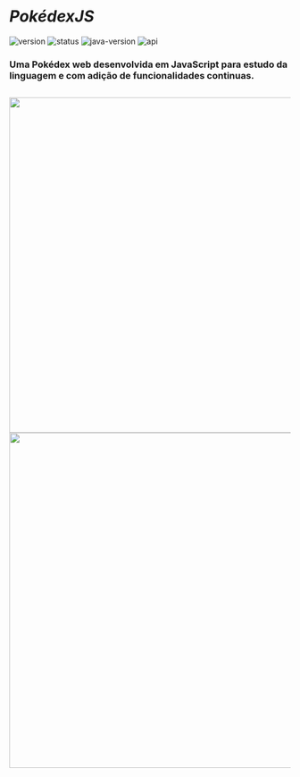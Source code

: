 # *PokédexJS*
![version](https://img.shields.io/badge/version-1.0-blue)
![status](https://img.shields.io/badge/status-em%20desenvolvimento-brightgreen)
![java-version](https://img.shields.io/badge/language-javascript-orange)
![api](https://img.shields.io/badge/api--service-pokeapi-yellow)

### Uma Pokédex web desenvolvida em JavaScript para estudo da linguagem e com adição de funcionalidades continuas.

##

<div align="center">
<a href="https://imdb-api.com/">
  <img width="600" src="https://user-images.githubusercontent.com/64509839/180633552-3250ec52-33d5-4502-81cd-f67051f7fd59.png" />
  <img width="600" src="https://user-images.githubusercontent.com/64509839/180633557-3e8c9bfe-3e6f-4425-8308-a8d76123d0e5.png" />
</div>

